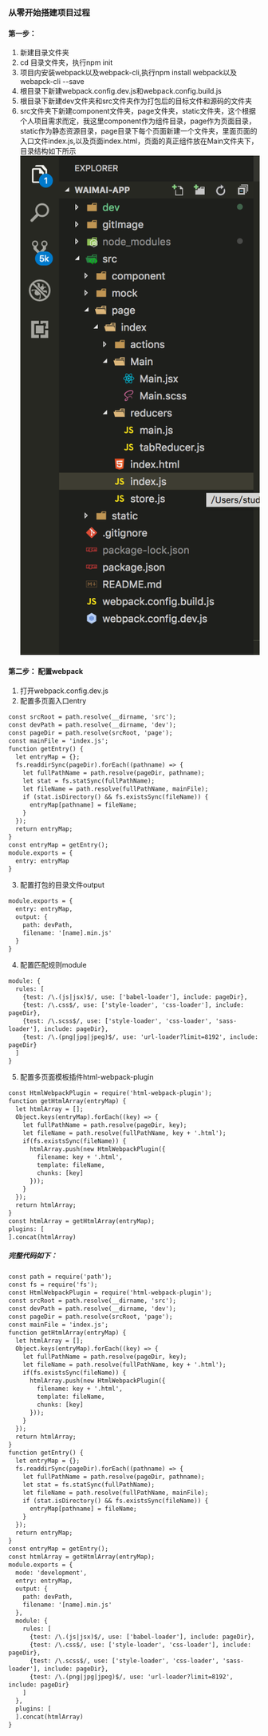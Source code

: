 ### 从零开始搭建项目过程

#### 第一步：
1. 新建目录文件夹
2. cd 目录文件夹，执行npm init
3. 项目内安装webpack以及webpack-cli,执行npm install webpack以及webapck-cli --save
4. 根目录下新建webpack.config.dev.js和webpack.config.build.js
5. 根目录下新建dev文件夹和src文件夹作为打包后的目标文件和源码的文件夹
6. src文件夹下新建component文件夹，page文件夹，static文件夹，这个根据个人项目需求而定，我这里component作为组件目录，page作为页面目录，static作为静态资源目录，page目录下每个页面新建一个文件夹，里面页面的入口文件index.js,以及页面index.html，页面的真正组件放在Main文件夹下，目录结构如下所示
![Alt text](./gitImage/1@2x.png)

#### 第二步： 配置webpack
1. 打开webpack.config.dev.js
2. 配置多页面入口entry
```
const srcRoot = path.resolve(__dirname, 'src');
const devPath = path.resolve(__dirname, 'dev');
const pageDir = path.resolve(srcRoot, 'page');
const mainFile = 'index.js';
function getEntry() {
  let entryMap = {};
  fs.readdirSync(pageDir).forEach((pathname) => {
    let fullPathName = path.resolve(pageDir, pathname);
    let stat = fs.statSync(fullPathName);
    let fileName = path.resolve(fullPathName, mainFile);
    if (stat.isDirectory() && fs.existsSync(fileName)) {
      entryMap[pathname] = fileName;
    }
  });
  return entryMap;
}
const entryMap = getEntry();
module.exports = {
  entry: entryMap
}
```
3. 配置打包的目录文件output
```
module.exports = {
  entry: entryMap,
  output: {
    path: devPath,
    filename: '[name].min.js'
  }
}
```
4. 配置匹配规则module
```
module: {
  rules: [
    {test: /\.(js|jsx)$/, use: ['babel-loader'], include: pageDir},
    {test: /\.css$/, use: ['style-loader', 'css-loader'], include: pageDir},
    {test: /\.scss$/, use: ['style-loader', 'css-loader', 'sass-loader'], include: pageDir},
    {test: /\.(png|jpg|jpeg)$/, use: 'url-loader?limit=8192', include: pageDir}
  ]
}
```
5. 配置多页面模板插件html-webpack-plugin
```
const HtmlWebpackPlugin = require('html-webpack-plugin');
function getHtmlArray(entryMap) {
  let htmlArray = [];
  Object.keys(entryMap).forEach((key) => {
    let fullPathName = path.resolve(pageDir, key);
    let fileName = path.resolve(fullPathName, key + '.html');
    if(fs.existsSync(fileName)) {
      htmlArray.push(new HtmlWebpackPlugin({
        filename: key + '.html',
        template: fileName,
        chunks: [key]
      }));
    }
  });
  return htmlArray;
}
const htmlArray = getHtmlArray(entryMap);
plugins: [
].concat(htmlArray)
```
##### 完整代码如下：
```
const path = require('path');
const fs = require('fs');
const HtmlWebpackPlugin = require('html-webpack-plugin');
const srcRoot = path.resolve(__dirname, 'src');
const devPath = path.resolve(__dirname, 'dev');
const pageDir = path.resolve(srcRoot, 'page');
const mainFile = 'index.js';
function getHtmlArray(entryMap) {
  let htmlArray = [];
  Object.keys(entryMap).forEach((key) => {
    let fullPathName = path.resolve(pageDir, key);
    let fileName = path.resolve(fullPathName, key + '.html');
    if(fs.existsSync(fileName)) {
      htmlArray.push(new HtmlWebpackPlugin({
        filename: key + '.html',
        template: fileName,
        chunks: [key]
      }));
    }
  });
  return htmlArray;
}
function getEntry() {
  let entryMap = {};
  fs.readdirSync(pageDir).forEach((pathname) => {
    let fullPathName = path.resolve(pageDir, pathname);
    let stat = fs.statSync(fullPathName);
    let fileName = path.resolve(fullPathName, mainFile);
    if (stat.isDirectory() && fs.existsSync(fileName)) {
      entryMap[pathname] = fileName;
    }
  });
  return entryMap;
}
const entryMap = getEntry();
const htmlArray = getHtmlArray(entryMap);
module.exports = {
  mode: 'development',
  entry: entryMap,
  output: {
    path: devPath,
    filename: '[name].min.js'
  },
  module: {
    rules: [
      {test: /\.(js|jsx)$/, use: ['babel-loader'], include: pageDir},
      {test: /\.css$/, use: ['style-loader', 'css-loader'], include: pageDir},
      {test: /\.scss$/, use: ['style-loader', 'css-loader', 'sass-loader'], include: pageDir},
      {test: /\.(png|jpg|jpeg)$/, use: 'url-loader?limit=8192', include: pageDir}
    ]
  },
  plugins: [
  ].concat(htmlArray)
}
```

